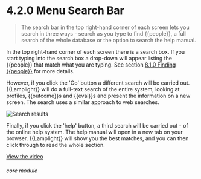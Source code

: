 # 4.2.0    Menu Search Bar

> The search bar in the top right-hand corner of each screen lets you search in three ways - search as you type to find {{people}}, a full search of the whole database or the option to search the help manual. 

In the top right-hand corner of each screen there is a search box. If you start typing into the search box a drop-down will appear listing the {{people}} that match what you are typing. See section [8.1.0  Finding {{people}}](/help/index/v/{{version}}/p/8.1.0) for more details.

However, if you click the 'Go' button a different search will be carried out. {{Lamplight}} will do a full-text search of the entire system, looking at profiles, {{outcome}}s and {{eval}}s and present the information on a new screen. The search uses a similar approach to web searches.

![Search results]({{imgpath}}480a.png)

Finally, if you click the 'help' button, a third search will be carried out - of the online help system. The help manual will open in a new tab on your browser. {{Lamplight}} will show you the best matches, and you can then click through to read the whole section. 

[View the video](/help/video/id/15)
###### core module

